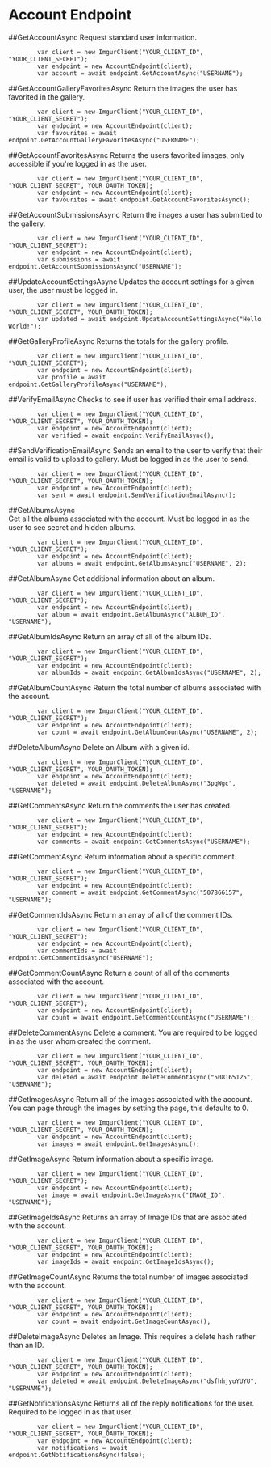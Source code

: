 # Account Endpoint

##GetAccountAsync
Request standard user information. 

            var client = new ImgurClient("YOUR_CLIENT_ID", "YOUR_CLIENT_SECRET");
            var endpoint = new AccountEndpoint(client);
            var account = await endpoint.GetAccountAsync("USERNAME");

##GetAccountGalleryFavoritesAsync
Return the images the user has favorited in the gallery.

            var client = new ImgurClient("YOUR_CLIENT_ID", "YOUR_CLIENT_SECRET");
            var endpoint = new AccountEndpoint(client);
			var favourites = await endpoint.GetAccountGalleryFavoritesAsync("USERNAME");

##GetAccountFavoritesAsync
Returns the users favorited images, only accessible if you're logged in as the user.

            var client = new ImgurClient("YOUR_CLIENT_ID", "YOUR_CLIENT_SECRET", YOUR_OAUTH_TOKEN);
			var endpoint = new AccountEndpoint(client);
            var favourites = await endpoint.GetAccountFavoritesAsync();

##GetAccountSubmissionsAsync
Return the images a user has submitted to the gallery.

            var client = new ImgurClient("YOUR_CLIENT_ID", "YOUR_CLIENT_SECRET");
            var endpoint = new AccountEndpoint(client);
			var submissions = await endpoint.GetAccountSubmissionsAsync("USERNAME");
			
##UpdateAccountSettingsAsync
Updates the account settings for a given user, the user must be logged in.

            var client = new ImgurClient("YOUR_CLIENT_ID", "YOUR_CLIENT_SECRET", YOUR_OAUTH_TOKEN);
            var updated = await endpoint.UpdateAccountSettingsAsync("Hello World!");			
			
##GetGalleryProfileAsync
Returns the totals for the gallery profile.

            var client = new ImgurClient("YOUR_CLIENT_ID", "YOUR_CLIENT_SECRET");
            var endpoint = new AccountEndpoint(client);
			var profile = await endpoint.GetGalleryProfileAsync("USERNAME");
			
##VerifyEmailAsync
Checks to see if user has verified their email address.

            var client = new ImgurClient("YOUR_CLIENT_ID", "YOUR_CLIENT_SECRET", YOUR_OAUTH_TOKEN);
			var endpoint = new AccountEndpoint(client);
            var verified = await endpoint.VerifyEmailAsync();	
			
##SendVerificationEmailAsync
Sends an email to the user to verify that their email is valid to upload to gallery. Must be logged in as the user to send.

            var client = new ImgurClient("YOUR_CLIENT_ID", "YOUR_CLIENT_SECRET", YOUR_OAUTH_TOKEN);
			var endpoint = new AccountEndpoint(client);
            var sent = await endpoint.SendVerificationEmailAsync();				
			
##GetAlbumsAsync	
Get all the albums associated with the account. Must be logged in as the user to see secret and hidden albums.			
			
            var client = new ImgurClient("YOUR_CLIENT_ID", "YOUR_CLIENT_SECRET");
			var endpoint = new AccountEndpoint(client);
			var albums = await endpoint.GetAlbumsAsync("USERNAME", 2);

##GetAlbumAsync	
Get additional information about an album.		
			
            var client = new ImgurClient("YOUR_CLIENT_ID", "YOUR_CLIENT_SECRET");
			var endpoint = new AccountEndpoint(client);
			var album = await endpoint.GetAlbumAsync("ALBUM_ID", "USERNAME");
						
##GetAlbumIdsAsync
Return an array of all of the album IDs.	
			
            var client = new ImgurClient("YOUR_CLIENT_ID", "YOUR_CLIENT_SECRET");
			var endpoint = new AccountEndpoint(client);
			var albumIds = await endpoint.GetAlbumIdsAsync("USERNAME", 2);

##GetAlbumCountAsync
Return the total number of albums associated with the account.	
			
            var client = new ImgurClient("YOUR_CLIENT_ID", "YOUR_CLIENT_SECRET");
			var endpoint = new AccountEndpoint(client);
			var count = await endpoint.GetAlbumCountAsync("USERNAME", 2);

##DeleteAlbumAsync
Delete an Album with a given id.
			
            var client = new ImgurClient("YOUR_CLIENT_ID", "YOUR_CLIENT_SECRET", YOUR_OAUTH_TOKEN);
			var endpoint = new AccountEndpoint(client);
			var deleted = await endpoint.DeleteAlbumAsync("3pqWgc", "USERNAME");

##GetCommentsAsync
Return the comments the user has created.
			
            var client = new ImgurClient("YOUR_CLIENT_ID", "YOUR_CLIENT_SECRET");
			var endpoint = new AccountEndpoint(client);
			var comments = await endpoint.GetCommentsAsync("USERNAME");

##GetCommentAsync
Return information about a specific comment. 

            var client = new ImgurClient("YOUR_CLIENT_ID", "YOUR_CLIENT_SECRET");
			var endpoint = new AccountEndpoint(client);
			var comment = await endpoint.GetCommentAsync("507866157", "USERNAME");

##GetCommentIdsAsync
Return an array of all of the comment IDs.

            var client = new ImgurClient("YOUR_CLIENT_ID", "YOUR_CLIENT_SECRET");
			var endpoint = new AccountEndpoint(client);
			var commentIds = await endpoint.GetCommentIdsAsync("USERNAME");

##GetCommentCountAsync
Return a count of all of the comments associated with the account.

            var client = new ImgurClient("YOUR_CLIENT_ID", "YOUR_CLIENT_SECRET");
			var endpoint = new AccountEndpoint(client);
			var count = await endpoint.GetCommentCountAsync("USERNAME");

##DeleteCommentAsync
Delete a comment. You are required to be logged in as the user whom created the comment.

            var client = new ImgurClient("YOUR_CLIENT_ID", "YOUR_CLIENT_SECRET", YOUR_OAUTH_TOKEN);
			var endpoint = new AccountEndpoint(client);
			var deleted = await endpoint.DeleteCommentAsync("508165125", "USERNAME");

##GetImagesAsync
Return all of the images associated with the account. You can page through the images by setting the page, this defaults to 0.

            var client = new ImgurClient("YOUR_CLIENT_ID", "YOUR_CLIENT_SECRET", YOUR_OAUTH_TOKEN);
			var endpoint = new AccountEndpoint(client);
			var images = await endpoint.GetImagesAsync();

##GetImageAsync
Return information about a specific image.

            var client = new ImgurClient("YOUR_CLIENT_ID", "YOUR_CLIENT_SECRET");
			var endpoint = new AccountEndpoint(client);
			var image = await endpoint.GetImageAsync("IMAGE_ID", "USERNAME");

##GetImageIdsAsync
Returns an array of Image IDs that are associated with the account.

            var client = new ImgurClient("YOUR_CLIENT_ID", "YOUR_CLIENT_SECRET", YOUR_OAUTH_TOKEN);
			var endpoint = new AccountEndpoint(client);
			var imageIds = await endpoint.GetImageIdsAsync();

##GetImageCountAsync
Returns the total number of images associated with the account.

            var client = new ImgurClient("YOUR_CLIENT_ID", "YOUR_CLIENT_SECRET", YOUR_OAUTH_TOKEN);
			var endpoint = new AccountEndpoint(client);
			var count = await endpoint.GetImageCountAsync();

##DeleteImageAsync
Deletes an Image. This requires a delete hash rather than an ID.

            var client = new ImgurClient("YOUR_CLIENT_ID", "YOUR_CLIENT_SECRET", YOUR_OAUTH_TOKEN);
			var endpoint = new AccountEndpoint(client);
			var deleted = await endpoint.DeleteImageAsync("dsfhhjyuYUYU", "USERNAME");

##GetNotificationsAsync
Returns all of the reply notifications for the user. Required to be logged in as that user.

            var client = new ImgurClient("YOUR_CLIENT_ID", "YOUR_CLIENT_SECRET", YOUR_OAUTH_TOKEN);
			var endpoint = new AccountEndpoint(client);
			var notifications = await endpoint.GetNotificationsAsync(false);